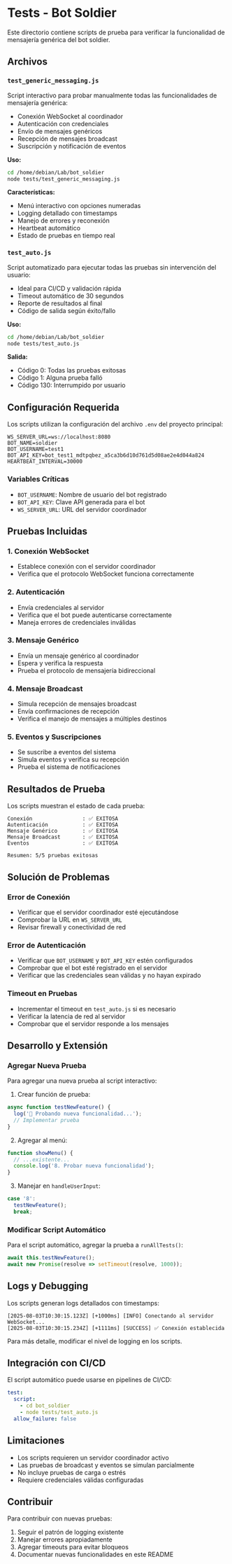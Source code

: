 # Tests - Bot Soldier

Este directorio contiene scripts de prueba para verificar la funcionalidad de mensajería genérica del bot soldier.

## Archivos

### `test_generic_messaging.js`
Script interactivo para probar manualmente todas las funcionalidades de mensajería genérica:
- Conexión WebSocket al coordinador
- Autenticación con credenciales
- Envío de mensajes genéricos
- Recepción de mensajes broadcast
- Suscripción y notificación de eventos

**Uso:**
```bash
cd /home/debian/Lab/bot_soldier
node tests/test_generic_messaging.js
```

**Características:**
- Menú interactivo con opciones numeradas
- Logging detallado con timestamps
- Manejo de errores y reconexión
- Heartbeat automático
- Estado de pruebas en tiempo real

### `test_auto.js`
Script automatizado para ejecutar todas las pruebas sin intervención del usuario:
- Ideal para CI/CD y validación rápida
- Timeout automático de 30 segundos
- Reporte de resultados al final
- Código de salida según éxito/fallo

**Uso:**
```bash
cd /home/debian/Lab/bot_soldier
node tests/test_auto.js
```

**Salida:**
- Código 0: Todas las pruebas exitosas
- Código 1: Alguna prueba falló
- Código 130: Interrumpido por usuario

## Configuración Requerida

Los scripts utilizan la configuración del archivo `.env` del proyecto principal:

```env
WS_SERVER_URL=ws://localhost:8080
BOT_NAME=soldier
BOT_USERNAME=test1
BOT_API_KEY=bot_test1_mdtpqbez_a5ca3b6d10d761d5d08ae2e4d044a824
HEARTBEAT_INTERVAL=30000
```

### Variables Críticas

- `BOT_USERNAME`: Nombre de usuario del bot registrado
- `BOT_API_KEY`: Clave API generada para el bot
- `WS_SERVER_URL`: URL del servidor coordinador

## Pruebas Incluidas

### 1. Conexión WebSocket
- Establece conexión con el servidor coordinador
- Verifica que el protocolo WebSocket funciona correctamente

### 2. Autenticación
- Envía credenciales al servidor
- Verifica que el bot puede autenticarse correctamente
- Maneja errores de credenciales inválidas

### 3. Mensaje Genérico
- Envía un mensaje genérico al coordinador
- Espera y verifica la respuesta
- Prueba el protocolo de mensajería bidireccional

### 4. Mensaje Broadcast
- Simula recepción de mensajes broadcast
- Envía confirmaciones de recepción
- Verifica el manejo de mensajes a múltiples destinos

### 5. Eventos y Suscripciones
- Se suscribe a eventos del sistema
- Simula eventos y verifica su recepción
- Prueba el sistema de notificaciones

## Resultados de Prueba

Los scripts muestran el estado de cada prueba:

```
Conexión                : ✅ EXITOSA
Autenticación           : ✅ EXITOSA
Mensaje Genérico        : ✅ EXITOSA
Mensaje Broadcast       : ✅ EXITOSA
Eventos                 : ✅ EXITOSA

Resumen: 5/5 pruebas exitosas
```

## Solución de Problemas

### Error de Conexión
- Verificar que el servidor coordinador esté ejecutándose
- Comprobar la URL en `WS_SERVER_URL`
- Revisar firewall y conectividad de red

### Error de Autenticación
- Verificar que `BOT_USERNAME` y `BOT_API_KEY` estén configurados
- Comprobar que el bot esté registrado en el servidor
- Verificar que las credenciales sean válidas y no hayan expirado

### Timeout en Pruebas
- Incrementar el timeout en `test_auto.js` si es necesario
- Verificar la latencia de red al servidor
- Comprobar que el servidor responde a los mensajes

## Desarrollo y Extensión

### Agregar Nueva Prueba

Para agregar una nueva prueba al script interactivo:

1. Crear función de prueba:
```javascript
async function testNewFeature() {
  log('🧪 Probando nueva funcionalidad...');
  // Implementar prueba
}
```

2. Agregar al menú:
```javascript
function showMenu() {
  // ...existente...
  console.log('8. Probar nueva funcionalidad');
}
```

3. Manejar en `handleUserInput`:
```javascript
case '8':
  testNewFeature();
  break;
```

### Modificar Script Automático

Para el script automático, agregar la prueba a `runAllTests()`:

```javascript
await this.testNewFeature();
await new Promise(resolve => setTimeout(resolve, 1000));
```

## Logs y Debugging

Los scripts generan logs detallados con timestamps:

```
[2025-08-03T10:30:15.123Z] [+1000ms] [INFO] Conectando al servidor WebSocket...
[2025-08-03T10:30:15.234Z] [+1111ms] [SUCCESS] ✅ Conexión establecida
```

Para más detalle, modificar el nivel de logging en los scripts.

## Integración con CI/CD

El script automático puede usarse en pipelines de CI/CD:

```yaml
test:
  script:
    - cd bot_soldier
    - node tests/test_auto.js
  allow_failure: false
```

## Limitaciones

- Los scripts requieren un servidor coordinador activo
- Las pruebas de broadcast y eventos se simulan parcialmente
- No incluye pruebas de carga o estrés
- Requiere credenciales válidas configuradas

## Contribuir

Para contribuir con nuevas pruebas:

1. Seguir el patrón de logging existente
2. Manejar errores apropiadamente
3. Agregar timeouts para evitar bloqueos
4. Documentar nuevas funcionalidades en este README
